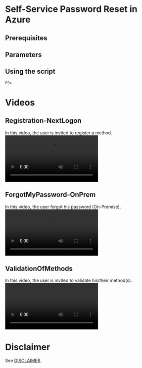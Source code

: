 # Self-Service Password Reset in Azure

## Prerequisites

## Parameters

## Using the script
```
PS> 
```

# Videos
## Registration-NextLogon
In this video, the user is invited to register a method.
![Watch the video](./videos/Registration-NextLogon.mov)

## ForgotMyPassword-OnPrem
In this video, the user forgot his password (On-Premise).
![Watch the video](./videos/ForgotMyPassword-OnPrem.mov)

## ValidationOfMethods
In this video, the user is invited to validate his/their method(s).
![Watch the video](./videos/ValidationOfMethods.mov)


# Disclaimer
See [DISCLAIMER](./DISCLAIMER.md).